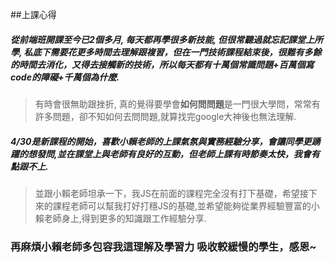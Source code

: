 ##上課心得

##### 從前端班開課至今已2個多月, 每天都再學很多新技能, 但很常聽過就忘記課堂上所學, 私底下需要花更多時間去理解跟複習，但在一門技術課程結束後，很難有多餘的時間去消化，又得去接觸新的技術，所以每天都有**十萬個常識問題**+**百萬個寫code的障礙**+**千萬個為什麼**.

> 有時會很無助跟挫折, 真的覺得要學會**如何問問題**是一門很大學問，常常有許多問題，卻不知如何去問問題,就算找完google大神後也無法理解.
>
##### 4/30是新課程的開始，喜歡小賴老師的上課氣氛與實務經驗分享，會讓同學更踴躍的想發問,並在課堂上與老師有良好的互動，但老師上課有時節奏太快，我會有點跟不上.
> 並跟小賴老師坦承一下，我JS在前面的課程完全沒有打下基礎，希望接下來的課程老師可以幫我打好打穩JS的基礎,並希望能夠從業界經驗豐富的小賴老師身上,得到更多的知識跟工作經驗分享.
>
### 再麻煩小賴老師多包容我這理解及學習力 吸收較緩慢的學生，感恩~


